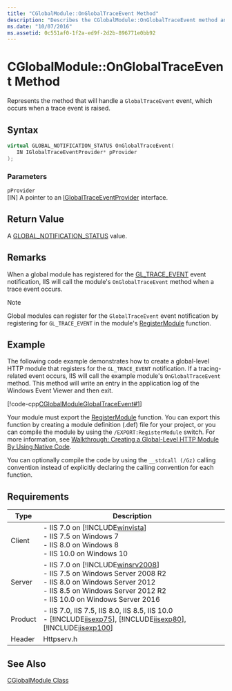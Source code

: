 ```yaml
---
title: "CGlobalModule::OnGlobalTraceEvent Method"
description: "Describes the CGlobalModule::OnGlobalTraceEvent method and details its syntax, parameters, return value, remarks, code example, and requirements."
ms.date: "10/07/2016"
ms.assetid: 0c551af0-1f2a-ed9f-2d2b-896771e0bb92
---
```

# CGlobalModule::OnGlobalTraceEvent Method
Represents the method that will handle a `GlobalTraceEvent` event, which occurs when a trace event is raised.  
  
## Syntax  
  
```cpp  
virtual GLOBAL_NOTIFICATION_STATUS OnGlobalTraceEvent(  
   IN IGlobalTraceEventProvider* pProvider  
);  
```  
  
### Parameters  
 `pProvider`  
 [IN] A pointer to an [IGlobalTraceEventProvider](../../web-development-reference/native-code-api-reference/iglobaltraceeventprovider-interface.md) interface.  
  
## Return Value  
 A [GLOBAL_NOTIFICATION_STATUS](../../web-development-reference/native-code-api-reference/global-notification-status-enumeration.md) value.  
  
## Remarks  
 When a global module has registered for the [GL_TRACE_EVENT](../../web-development-reference/native-code-api-reference/request-processing-constants.md) event notification, IIS will call the module's `OnGlobalTraceEvent` method when a trace event occurs.  
  
> [!NOTE]
>  Global modules can register for the `GlobalTraceEvent` event notification by registering for `GL_TRACE_EVENT` in the module's [RegisterModule](../../web-development-reference/native-code-api-reference/pfn-registermodule-function.md) function.  
  
## Example  
 The following code example demonstrates how to create a global-level HTTP module that registers for the `GL_TRACE_EVENT` notification. If a tracing-related event occurs, IIS will call the example module's `OnGlobalTraceEvent` method. This method will write an entry in the application log of the Windows Event Viewer and then exit.  
  
 [!code-cpp[CGlobalModuleGlobalTraceEvent#1](../../../samples/snippets/cpp/VS_Snippets_IIS/IIS7/CGlobalModuleGlobalTraceEvent/cpp/CGlobalModuleGlobalTraceEvent.cpp#1)]  
  
 Your module must export the [RegisterModule](../../web-development-reference/native-code-api-reference/pfn-registermodule-function.md) function. You can export this function by creating a module definition (.def) file for your project, or you can compile the module by using the `/EXPORT:RegisterModule` switch. For more information, see [Walkthrough: Creating a Global-Level HTTP Module By Using Native Code](../../web-development-reference/native-code-development-overview/walkthrough-creating-a-global-level-http-module-by-using-native-code.md).  
  
 You can optionally compile the code by using the `__stdcall (/Gz)` calling convention instead of explicitly declaring the calling convention for each function.  
  
## Requirements  
  
|Type|Description|  
|----------|-----------------|  
|Client|-   IIS 7.0 on [!INCLUDE[winvista](../../wmi-provider/includes/winvista-md.md)]<br />-   IIS 7.5 on Windows 7<br />-   IIS 8.0 on Windows 8<br />-   IIS 10.0 on Windows 10|  
|Server|-   IIS 7.0 on [!INCLUDE[winsrv2008](../../wmi-provider/includes/winsrv2008-md.md)]<br />-   IIS 7.5 on Windows Server 2008 R2<br />-   IIS 8.0 on Windows Server 2012<br />-   IIS 8.5 on Windows Server 2012 R2<br />-   IIS 10.0 on Windows Server 2016|  
|Product|-   IIS 7.0, IIS 7.5, IIS 8.0, IIS 8.5, IIS 10.0<br />-   [!INCLUDE[iisexp75](../../web-development-reference/native-code-api-reference/includes/iisexp75-md.md)], [!INCLUDE[iisexp80](../../web-development-reference/native-code-api-reference/includes/iisexp80-md.md)], [!INCLUDE[iisexp100](../../web-development-reference/native-code-api-reference/includes/iisexp100-md.md)]|  
|Header|Httpserv.h|  
  
## See Also  
 [CGlobalModule Class](../../web-development-reference/native-code-api-reference/cglobalmodule-class.md)
